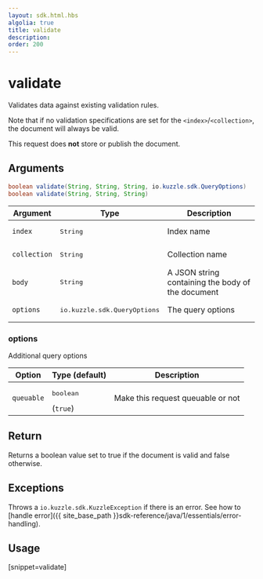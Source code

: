 ```yaml
---
layout: sdk.html.hbs
algolia: true
title: validate
description:
order: 200
---
```


# validate

Validates data against existing validation rules. 

Note that if no validation specifications are set for the `<index>`/`<collection>`, the document will always be valid.

This request does **not** store or publish the document.

## Arguments

```java
boolean validate(String, String, String, io.kuzzle.sdk.QueryOptions)
boolean validate(String, String, String)
```

| Argument | Type | Description |
| --- | --- | --- |
| `index` | <pre>String</pre> | Index name |
| `collection` | <pre>String</pre> | Collection name |
| `body` | <pre>String</pre> | A JSON string containing the body of the document |
| `options` | <pre>io.kuzzle.sdk.QueryOptions</pre> | The query options |

### options

Additional query options

| Option | Type (default) | Description |
| --- | --- | --- |
| `queuable` | <pre>boolean</pre> (`true`)| Make this request queuable or not |

## Return

Returns a boolean value set to true if the document is valid and false otherwise.

## Exceptions

Throws a `io.kuzzle.sdk.KuzzleException` if there is an error. See how to [handle error]({{ site_base_path }}sdk-reference/java/1/essentials/error-handling).

## Usage

[snippet=validate]
